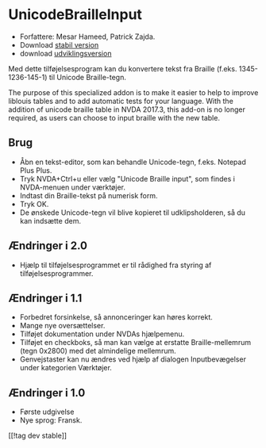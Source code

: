 # UnicodeBrailleInput #

* Forfattere: Mesar Hameed, Patrick Zajda.
* Download [stabil version][1]
* download [udviklingsversion][2]

Med dette tilføjelsesprogram kan du konvertere tekst fra Braille
(f.eks. 1345-1236-145-1) til Unicode Braille-tegn.

The purpose of this specialized addon is to make it easier to help to
improve liblouis tables and to add automatic tests for your language. With
the addition of unicode braille table in NVDA 2017.3, this add-on is no
longer required, as users can choose to input braille with the new table.

## Brug ##

* Åbn en tekst-editor, som kan behandle Unicode-tegn, f.eks. Notepad Plus
  Plus.
* Tryk NVDA+Ctrl+u eller vælg "Unicode Braille input", som findes i
  NVDA-menuen under værktøjer.
* Indtast din Braille-tekst på numerisk form.
* Tryk OK.
* De ønskede Unicode-tegn vil blive kopieret til udklipsholderen, så du kan
  indsætte dem.

## Ændringer i 2.0 ##

* Hjælp til tilføjelsesprogrammet er til rådighed fra styring af
  tilføjelsesprogrammer.

## Ændringer i 1.1 ##

* Forbedret forsinkelse, så annonceringer kan høres korrekt.
* Mange nye oversættelser.
* Tilføjet dokumentation under NVDAs hjælpemenu.
* Tilføjet en checkboks, så man kan vælge at erstatte Braille-mellemrum
  (tegn 0x2800) med det almindelige mellemrum.
* Genvejstaster kan nu ændres ved hjælp af dialogen Inputbevægelser under
  kategorien Værktøjer.

## Ændringer i 1.0 ##

* Første udgivelse
* Nye sprog: Fransk.

[[!tag dev stable]]

[1]: https://addons.nvda-project.org/files/get.php?file=ubi

[2]: https://addons.nvda-project.org/files/get.php?file=ubi-dev
